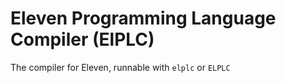 # Eleven Programming Language Compiler (ElPLC)
The compiler for Eleven, runnable with `elplc` or `ELPLC`